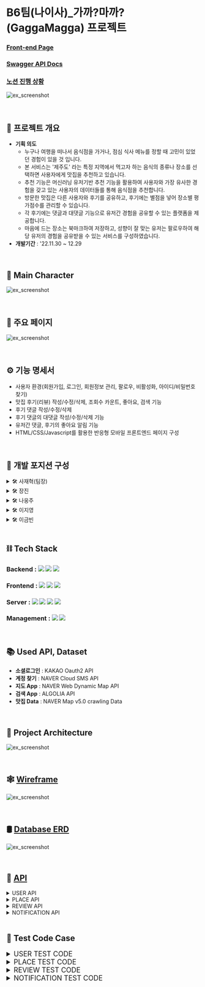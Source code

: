 # B6팀(나이사)_가까?마까?(GaggaMagga) 프로젝트

### [Front-end Page](https://github.com/1TEAM12/GaGgaMaGga_FE)
### [Swagger API Docs](http://3.36.51.98/)
### [노션 진행 상황](https://www.notion.so/11-30-12-29-482dc47b71d44e968cf32283bb422238)

![ex_screenshot](./img/main.png)

<br>

## ****📌 프로젝트 개요****

  - **기획 의도**
    - 누구나 여행을 떠나서 음식점을 가거나, 점심 식사 메뉴를 정할 때 고민이 있었던 경험이 있을 것 입니다.
    - 본 서비스는 '제주도' 라는 특정 지역에서 먹고자 하는 음식의 종류나 장소를 선택하면 사용자에게 맛집을 추천하고 있습니다.
    - 추천 기능은 머신러닝 유저기반 추천 기능을 활용하여 사용자와 가장 유사한 경험을 갖고 있는 사용자의 데이터들를 통해 음식점을 추천합니다.
    - 방문한 맛집은 다른 사용자와 후기를 공유하고, 후기에는 별점을 넣어 장소별 평가점수를 관리할 수 있습니다.
    - 각 후기에는 댓글과 대댓글 기능으로 유저간 경험을 공유할 수 있는 플랫폼을 제공합니다.
    - 마음에 드는 장소는 북마크하여 저장하고, 성향이 잘 맞는 유저는 팔로우하여 해당 유저의 경험을 공유받을 수 있는 서비스를 구성하였습니다.
  - **개발기간** : '22.11.30 ~ 12.29
<br>

## 🐾 ****Main Character****

![ex_screenshot](./img/character.png)

<br>


## 🥘 ****주요 페이지****

![ex_screenshot](./img/apps.jpg)

<br>

## ⚙ ****기능 명세서****

  - 사용자 환경(회원가입, 로그인, 회원정보 관리, 팔로우, 비활성화, 아이디/비밀번호 찾기)
  - 맛집 후기(리뷰) 작성/수정/삭제, 조회수 카운트, 좋아요, 검색 기능  
  - 후기 댓글 작성/수정/삭제
  - 후기 댓글의 대댓글 작성/수정/삭제 기능
  - 유저간 댓글, 후기의 좋아요 알림 기능
  - HTML/CSS/Javascript를 활용한 반응형 모바일 프론트엔드 페이지 구성

<br>

## 🔨 ****개발 포지션 구성****
  
  <details>
    <summary >🛠 사재혁(팀장)</summary>
    <div markdown="1"></div>
  
  - 유저 관리, 프로필, 개인설정 및 추가 기능
  - Docker, AWS 배포

  </details>
  
   <details>
    <summary >🛠 장진</summary>
    <div markdown="2"></div>
  
  - 머신러닝 장소 추천 기능, 후기 조회수, 페이지네이션
  - Docker, AWS 배포

  </details>
  
  <details>
  <summary >🛠 나웅주</summary>
  <div markdown="3"></div>
  
  - 리뷰 조회 페이지, Best 리뷰 페이지 

  </details>

  <details>
  <summary >🛠 이지영</summary>
  <div markdown="4"></div>
  
  - 북마크 기능, 좋아요 기능, 댓글/대댓글 기능 

  </details>
  
  <details>
  <summary >🛠 이금빈</summary>
  <div markdown="5"></div>
  
  - 리뷰 생성 페이지, 팔로우 기능, 알림 기능, 검색 기능
  - Docker, AWS 배포

  </details>

<br>

## ****⛓ Tech Stack****  

### Backend : <img src="https://img.shields.io/badge/python-3776AB?style=for-the-badge&logo=python&logoColor=white"> <img src="https://img.shields.io/badge/django-092E20?style=for-the-badge&logo=django&logoColor=white"> <img src="https://img.shields.io/badge/django rest framework-092E20?style=for-the-badge&logo=django&logoColor=white">
### Frontend : <img src="https://img.shields.io/badge/html5-E34F26?style=for-the-badge&logo=html5&logoColor=white"> <img src="https://img.shields.io/badge/css-1572B6?style=for-the-badge&logo=css3&logoColor=white"> <img src="https://img.shields.io/badge/javascript-F7DF1E?style=for-the-badge&logo=javascript&logoColor=black"> 
### Server : <img src="https://img.shields.io/badge/AMAZON EC2-FFE900?style=for-the-badge&logo=amazon&logoColor=black"> <img src="https://img.shields.io/badge/DOCKER-3D97FF?style=for-the-badge&logo=docker&logoColor=white"> <img src="https://img.shields.io/badge/GUNICORN-2BB530?style=for-the-badge&logo=gunicorn&logoColor=white"> <img src="https://img.shields.io/badge/NGINX-2F9624?style=for-the-badge&logo=nginx&logoColor=white">
### Management : <img src="https://img.shields.io/badge/github-181717?style=for-the-badge&logo=github&logoColor=white"> <img src="https://img.shields.io/badge/git-F05032?style=for-the-badge&logo=git&logoColor=white">

<br>

## 📚 ****Used API, Dataset****
  - **소셜로그인** : KAKAO Oauth2 API
  - **계정 찾기** : NAVER Cloud SMS API
  - **지도 App** : NAVER Web Dynamic Map API
  - **검색 App** : ALGOLIA API
  - **맛집 Data** : NAVER Map v5.0 crawling Data

<br>

## 🧱 ****Project Architecture****

![ex_screenshot](./img/architecture.png)

<br>

## 🕸 ****[Wireframe](https://www.figma.com/file/dlmax1N0WmxIWkeoxWMWCs/%EC%B5%9C%EC%A2%85-%ED%94%84%EB%A1%9C%EC%A0%9D%ED%8A%B8?node-id=0%3A1&t=0TMnEGrfJz1zCmk7-0)****
![ex_screenshot](./img/wireframe.png)

<br>

## 🛢 ****[Database ERD](https://www.erdcloud.com/d/RvXb4PCLq3t3CPb3e)****

![ex_screenshot](./img/erd.png)


<br>

## 🎯 ****[API](https://bolder-starburst-a73.notion.site/API-101c8f2002fb4257a34b6fb6a81798d2)****


<details>
<summary>USER API</summary>
<div markdown="1">

![ex_screenshot](./img/user_api.png)

</div>
</details>


<details>
<summary>PLACE API</summary>
<div markdown="1">

![ex_screenshot](./img/place_api.png)

</div>
</details>

<details>
<summary>REVIEW API</summary>
<div markdown="1">

![ex_screenshot](./img/review_api.png)

</div>
</details>


<details>
<summary>NOTIFICATION API</summary>
<div markdown="1">

![ex_screenshot](./img/notification_api.png)

</div>
</details>

<br>

## 🤙 ****Test Code Case****
<details>
<summary style="font-size: 18px;">USER TEST CODE</summary>
<div markdown="1">


## 회원가입
1. 회원가입 성공
2. 회원가입 실패(이메일 빈칸)
3. 회원가입 실패(이메일 형식)
4. 회원가입 실패(이메일 중복)
5. 회원가입 실패(아이디 빈칸)
6. 회원가입 실패(아이디 유효성검사)
7. 회원가입 실패(아이디 중복)
8. 회원가입 실패(비밀번호 빈칸)
9. 회원가입 실패(전화번호 중복)
10. 회원가입 실패(비밀번호확인 빈칸)
11. 회원가입 실패(비밀번호, 비밀번호 확인 일치 )
12. 회원가입 실패(비밀번호 유효성 검사(simple))
13. 회원가입 실패(비밀번호 유효성검사(동일))
14. 회원가입 실패(약관동의)

## 회원정보 수정/비활성화
15. 회원정보 수정 성공
16. 회원정보 수정 실패(이메일 빈칸)
17. 회원정보 수정 실패(이메일 중복)
18. 회원정보 수정 실패(이메일 형식)
19. 회원정보 수정 실패(휴대폰번호 중복)
20. 회원 비활성화 

## 로그인
21. (access token)로그인 성공
22. (access token)로그인 실패
23. (refresh_token)로그인 성공
24. (refresh_token)로그인 실패(refresh 입력안했을 때)
25. (refresh_token)로그인 실패(access 토큰 넣었을 때)

## 로그아웃
26. (refresh_token)로그아웃 성공
27. (refresh_token)로그아웃 실패(refresh 입력안했을 때)
28. (refresh_token)로그아웃 실패(access 토큰 넣었을 때)

## 이메일 재인증
29. 이메일 재인증 성공
30. 이메일 재인증 실패

## 아이디 찾기(인증번호)
31. 인증번호 보내기 성공
32. 인증번호 보내기 실패
33. 인증번호 확인 성공
34. 인증번호 확인 실패

## 프로필
35. 개인 프로필 조회
36. 개인 프로필 수정 성공
37. 개인 프로필 수정 실패(닉네임 유효성검사)
38. 개인 프로필 수정 실패(닉네임 중복)
39. 공개 프로필 조회
40. 로그인 기록

## 비밀번호 변경
41. 비밀번호 변경 성공
42. 비밀번호 변경 실패(비밀번호 빈칸)
43. 비밀번호 변경 실패(비밀번호 확인 빈칸)
44. 비밀번호 변경 실패(비밀번호 현재비밀번호와 동일시)
45. 비밀번호 변경 실패(비밀번호 유효성검사(simple))
46. 비밀번호 변경 실패(비밀번호 유효성검사(동일))
47. 비밀번호 변경 실패(비밀번호, 비밀번호 확인 일치)

## 비밀번호 찾기
48. 비밀번호 찾기 실패(존재하지 않는 이메일전송)
49. 비밀번호 찾기 실패(형식에 맞지 않는 이메일 전송)
50. 비밀번호 찾기 실패(이메일 빈칸일 때 이메일 전송)

## 비밀번호 토큰 인증
51. 비밀번호 토큰 인증 성공
52. 비밀번호 토큰 인증 실패

## 비밀번호 분실시 재설정
53. 비밀번호 분실시 재설정 성공
53. 비밀번호 분실시 재설정 실패(비밀번호 빈칸)
54. 비밀번호 분실시 재설정 실패(비밀번호 확인 빈칸)
55. 비밀번호 분실시 재설정 실패(비밀번호 유효성검사(simple))
56. 비밀번호 분실시 재설정 실패(비밀번호 유효성검사(동일))
57. 비밀번호 분실시 재설정 실패(비밀번호, 비밀번호 확인 일치)
58. 토큰이 다를 경우

## 비밀번호 만료
59. 비밀번호 만료시 확인
60. 비밀번호 만료시 다음에 변경
61. 비밀번호 만료시 변경 성공
62. 비밀번호 만료시 변경 실패(비밀번호 빈칸)
63. 비밀번호 만료시 변경 실패(비밀번호 확인 빈칸)
64. 비밀번호 만료시 변경 실패(비밀번호 유효성검사(simple))
65. 비밀번호 만료시 변경 실패(비밀번호 유효성검사(동일))
66. 비밀번호 만료시 변경 실패(비밀번호, 비밀번호 확인 일치)

## 팔로우 성공
67. 팔로우 기능

</div>
</details>

<details>
<summary style="font-size: 18px;">PLACE TEST CODE</summary>
<div markdown="2">

## 맛집 카테고리 선택
1. 카테고리 선택(음식 선택 - 비로그인 계정)
2. 카테고리 선택(장소 선택 - 비로그인 계정)

## 맛집 리스트 추천
3. 맛집 리스트 불러오기(음식 선택 - 비로그인 계정)
4. 맛집 리스트 불러오기(장소 선택 - 비로그인 계정)
5. 맛집 리스트 불러오기(음식 선택 - 로그인 계정)
6. 맛집 리스트 불러오기(장소 선택 - 로그인 계정)

## 맛집 상세페이지
7. 맛집 상세페이지 조회
8. 맛집 삭제(관리자 계정)
9. 맛집 삭제 실패(비관리자 계정)
10. 맛집 북마크(유저일 때)
11. 맛집 검색

</div>
</details>

<details>
<summary style="font-size: 18px;">REVIEW TEST CODE</summary>
<div markdown="3">

## 비로그인 계정, 로그인 계정(리뷰X), 카카오계정(리뷰X)
1. 리뷰 전체 조회(Best리뷰)
2. 맛집 리뷰 조회

## 리뷰 작성
3. 리뷰 작성(이미지X)
4. 리뷰 작성(이미지O)
5. 리뷰 작성 실패(비로그인 유저)
6. 리뷰 작성 실패(리뷰 내용이 빈칸)
7. 리뷰 작성 실패(리뷰 평점이 빈칸)

## 리뷰 수정
8. 리뷰 수정 내용 조회
9. 리뷰 수정(이미지X)
10. 리뷰 수정(이미지O)
11. 리뷰 수정 실패(비로그인 유저)
12. 리뷰 수정 실패(리뷰 내용이 빈칸)
13. 리뷰 수정 실패(리뷰 평점이 빈칸)
14. 리뷰 수정 실패(리뷰 작성자 불일치(작성자 user1))

## 리뷰 삭제
15. 리뷰 삭제 실패(비로그인 유저)
16. 리뷰 삭제 실패(리뷰 작성자 불일치(작성자 user1))

## 리뷰 신고
17. 리뷰 신고 실패(비로그인 유저)
18. 리뷰 신고 실패(중복 데이터)
19. 리뷰 신고 실패(신고 내용 빈칸)
20. 리뷰 신고 실패(신고 카테고리 빈칸)

## 리뷰 좋아요
21. 리뷰 좋아요
22. 리뷰 좋아요 실패(비로그인 유저)

## 댓글 조회/작성
23. 해당 리뷰의 댓글 조회 성공
24. 댓글 작성 성공
25. 로그인 안된 유저가 시도했을때 에러나오는지
26. 댓글 작성 실패(댓글 내용이 빈칸)

## 댓글 수정
27. 댓글 수정 성공
28. 댓글 수정 실패(비로그인 유저)
29. 댓글 수정 실패(댓글 수정 내용이 빈칸)
30. 댓글 수정 실패(리뷰 작성자 불일치(작성자 user1))

## 댓글 삭제
31. 댓글 삭제
32. 댓글 삭제 실패(비로그인 유저)
33. 댓글 삭제 실패(댓글 작성자(user1)와 삭제 유저(user2)불일치)

## 댓글 신고
34. 댓글 신고
35. 댓글 신고 실패(비로그인 계정)
36. 댓글 신고 실패(중복 데이터)
37. 댓글 신고 실패(신고 내용 빈칸)
38. 댓글 신고 실패(신고 카테고리 빈칸)

## 댓글 좋아요
39. 댓글 좋아요
40. 댓글 좋아요 실패(비로그인 계정)

## 대댓글 조회/작성
41. 해당 댓글의 대댓글 조회 성공
42. 대댓글 작성 성공
43. 로그인 안된 유저가 시도했을때 에러나오는지
44. 대댓글 작성 실패(대댓글 내용이 빈칸)

## 대댓글 수정
45. 대댓글 수정
46. 대댓글 수정 실패(비로그인 유저)
47. 대댓글 수정 실패(댓글 수정내용이 빈칸)
48. 대댓글 수정 실패(리뷰 작성자 불일치(작성자 user1))

## 대댓글 삭제
49. 대댓글 삭제
50. 대댓글 삭제 실패(비로그인 유저)
51. 대댓글 삭제 실패(대댓글작성자(user1)와 삭제유저(user2)불일치)

## 대댓글 신고
52. 대댓글 신고
53. 대댓글 신고 실패(비로그인 유저)
54. 대댓글 신고 실패(중복 데이터)
55. 대댓글 신고 실패(신고 내용 빈칸)
56. 대댓글 신고 실패(신고 카테고리 빈칸)

## 대댓글 좋아요
57. 대댓글 좋아요
58. 대댓글 좋아요 실패(비로그인 유저)

</div>
</details>


<details>
<summary style="font-size: 18px;">NOTIFICATION TEST CODE</summary>
<div markdown="4">



</div>
</details>

